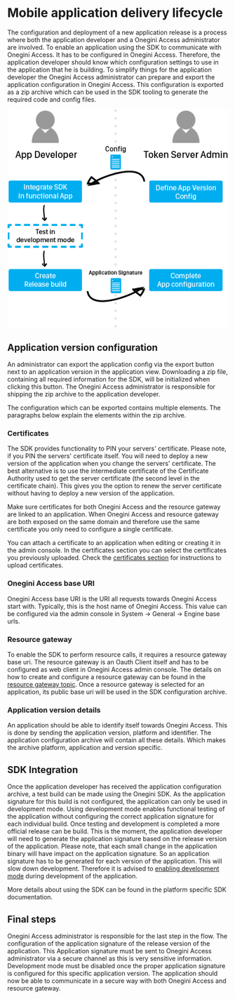 # Mobile application delivery lifecycle

The configuration and deployment of a new application release is a process where both the application developer and a Onegini Access administrator are involved.
To enable an application using the SDK to communicate with Onegini Access. It has to be configured in Onegini Access. Therefore, the application developer
should know which configuration settings to use in the application that he is building. To simplify things for the application developer the Onegini Access
administrator can prepare and export the application configuration in Onegini Access. This configuration is exported as a zip archive which can be used in the
SDK tooling to generate the required code and config files.

![App delivery lifecycle flow](img/app-delivery-lifecycle-flow.png)

## Application version configuration

An administrator can export the application config via the export button next to an application version in the application view. Downloading a zip file,
containing all required information for the SDK, will be initialized when clicking this button. The Onegini Access administrator is responsible for shipping the
zip archive to the application developer.

The configuration which can be exported contains multiple elements. The paragraphs below explain the elements within the zip archive.

### Certificates

The SDK provides functionality to PIN your servers' certificate. Please note, if you PIN the servers' certificate itself. You will need to deploy a new version
of the application when you change the servers' certificate. The best alternative is to use the intermediate certificate of the Certificate Authority used to
get the server certificate (the second level in the certificate chain). This gives you the option to renew the server certificate without having to deploy a new
version of the application.

Make sure certificates for both Onegini Access and the resource gateway are linked to an application. When Onegini Access and resource gateway are both exposed
on the same domain and therefore use the same certificate you only need to configure a single certificate.

You can attach a certificate to an application when editing or creating it in the admin console. In the certificates section you can select the certificates you
previously uploaded. Check the [certificates section](../../../appendix/administration/oauth-config.md#certificates) for instructions to upload certificates.

### Onegini Access base URI

Onegini Access base URI is the URI all requests towards Onegini Access start with. Typically, this is the host name of Onegini Access. This value can be
configured via the admin console in System &rightarrow; General &rightarrow; Engine base urls.

### Resource gateway

To enable the SDK to perform resource calls, it requires a resource gateway base uri. The resource gateway is an Oauth Client itself and has to be configured as
web client in Onegini Access admin console. The details on how to create and configure a resource gateway can be found in
the [resource gateway topic](../../general-app-config/resource-gateway/resource-gateway.md). Once a resource gateway is selected for an application, its public
base uri will be used in the SDK configuration archive.

### Application version details

An application should be able to identify itself towards Onegini Access. This is done by sending the application version, platform and identifier. The
application configuration archive will contain all these details. Which makes the archive platform, application and version specific.

## SDK Integration

Once the application developer has received the application configuration archive, a test build can be made using the Onegini SDK. As the application signature
for this build is not configured, the application can only be used in development mode. Using development mode enables functional testing of the application
without configuring the correct application signature for each individual build. Once testing and development is completed a more official release can be build.
This is the moment, the application developer will need to generate the application signature based on the release version of the application. Please note, that
each small change in the application binary will have impact on the application signature. So an application signature has to be generated for each version of
the application. This will slow down development. Therefore it is advised
to [enabling development mode](../app-configuration/app-configuration.md#enabling-development-mode) during development of the application.

More details about using the SDK can be found in the platform specific SDK documentation.

## Final steps

Onegini Access administrator is responsible for the last step in the flow. The configuration of the application signature of the release version of the
application. This Application signature must be sent to Onegini Access administrator via a secure channel as this is very sensitive information. Development
mode must be disabled once the proper application signature is configured for this specific application version. The application should now be able to
communicate in a secure way with both Onegini Access and resource gateway.

